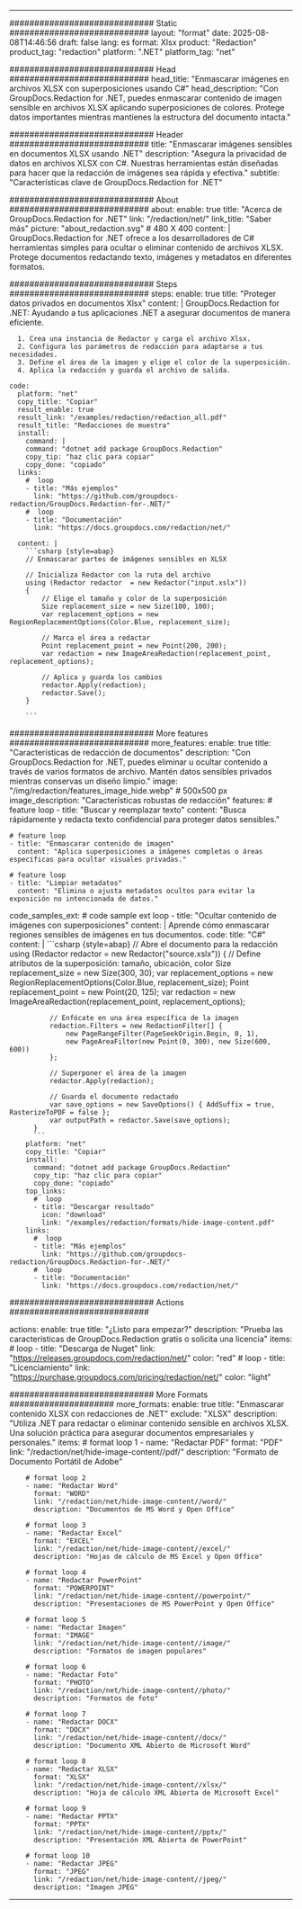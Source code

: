 
---
############################# Static ############################
layout: "format"
date:  2025-08-08T14:46:56
draft: false
lang: es
format: Xlsx
product: "Redaction"
product_tag: "redaction"
platform: ".NET"
platform_tag: "net"

############################# Head ############################
head_title: "Enmascarar imágenes en archivos XLSX con superposiciones usando C#"
head_description: "Con GroupDocs.Redaction for .NET, puedes enmascarar contenido de imagen sensible en archivos XLSX aplicando superposiciones de colores. Protege datos importantes mientras mantienes la estructura del documento intacta."

############################# Header ############################
title: "Enmascarar imágenes sensibles en documentos XLSX usando .NET" 
description: "Asegura la privacidad de datos en archivos XLSX con C#. Nuestras herramientas están diseñadas para hacer que la redacción de imágenes sea rápida y efectiva."
subtitle: "Características clave de GroupDocs.Redaction for .NET" 

############################# About ############################
about:
    enable: true
    title: "Acerca de GroupDocs.Redaction for .NET"
    link: "/redaction/net/"
    link_title: "Saber más"
    picture: "about_redaction.svg" # 480 X 400
    content: |
       GroupDocs.Redaction for .NET ofrece a los desarrolladores de C# herramientas simples para ocultar o eliminar contenido de archivos XLSX. Protege documentos redactando texto, imágenes y metadatos en diferentes formatos.

############################# Steps ############################
steps:
    enable: true
    title: "Proteger datos privados en documentos Xlsx"
    content: |
      GroupDocs.Redaction for .NET: Ayudando a tus aplicaciones .NET a asegurar documentos de manera eficiente.
      
      1. Crea una instancia de Redactor y carga el archivo Xlsx.
      2. Configura los parámetros de redacción para adaptarse a tus necesidades.
      3. Define el área de la imagen y elige el color de la superposición.
      4. Aplica la redacción y guarda el archivo de salida.
   
    code:
      platform: "net"
      copy_title: "Copiar"
      result_enable: true
      result_link: "/examples/redaction/redaction_all.pdf"
      result_title: "Redacciones de muestra"
      install:
        command: |
        command: "dotnet add package GroupDocs.Redaction"
        copy_tip: "haz clic para copiar"
        copy_done: "copiado"
      links:
        #  loop
        - title: "Más ejemplos"
          link: "https://github.com/groupdocs-redaction/GroupDocs.Redaction-for-.NET/"
        #  loop
        - title: "Documentación"
          link: "https://docs.groupdocs.com/redaction/net/"
          
      content: |
        ```csharp {style=abap}
        // Enmascarar partes de imágenes sensibles en XLSX

        // Inicializa Redactor con la ruta del archivo
        using (Redactor redactor  = new Redactor("input.xslx"))
        {
            // Elige el tamaño y color de la superposición
            Size replacement_size = new Size(100, 100);
            var replacement_options = new RegionReplacementOptions(Color.Blue, replacement_size);

            // Marca el área a redactar
            Point replacement_point = new Point(200, 200);
            var redaction = new ImageAreaRedaction(replacement_point, replacement_options);
            
            // Aplica y guarda los cambios
            redactor.Apply(redaction);
            redactor.Save();
        }
        
        ```            


############################# More features ############################
more_features:
  enable: true
  title: "Características de redacción de documentos"
  description: "Con GroupDocs.Redaction for .NET, puedes eliminar u ocultar contenido a través de varios formatos de archivo. Mantén datos sensibles privados mientras conservas un diseño limpio."
  image: "/img/redaction/features_image_hide.webp" # 500x500 px
  image_description: "Características robustas de redacción"
  features:
    # feature loop
    - title: "Buscar y reemplazar texto"
      content: "Busca rápidamente y redacta texto confidencial para proteger datos sensibles."

    # feature loop
    - title: "Enmascarar contenido de imagen"
      content: "Aplica superposiciones a imágenes completas o áreas específicas para ocultar visuales privadas."

    # feature loop
    - title: "Limpiar metadatos"
      content: "Elimina o ajusta metadatos ocultos para evitar la exposición no intencionada de datos."
      
  code_samples_ext:
    # code sample ext loop
    - title: "Ocultar contenido de imágenes con superposiciones"
      content: |
        Aprende cómo enmascarar regiones sensibles de imágenes en tus documentos.
      code:
        title: "C#"
        content: |
          ```csharp {style=abap}
          //  Abre el documento para la redacción
          using (Redactor redactor  = new Redactor("source.xslx"))
          {
              // Define atributos de la superposición: tamaño, ubicación, color
              Size replacement_size = new Size(300, 30);
              var replacement_options = new RegionReplacementOptions(Color.Blue, replacement_size);
              Point replacement_point = new Point(20, 125);
              var redaction = new ImageAreaRedaction(replacement_point, replacement_options);
 
              // Enfócate en una área específica de la imagen
              redaction.Filters = new RedactionFilter[] {
                  new PageRangeFilter(PageSeekOrigin.Begin, 0, 1),
                  new PageAreaFilter(new Point(0, 300), new Size(600, 600))
              };

              // Superponer el área de la imagen
              redactor.Apply(redaction);

              // Guarda el documento redactado
              var save_options = new SaveOptions() { AddSuffix = true, RasterizeToPDF = false };
              var outputPath = redactor.Save(save_options);
          }
          ```
        platform: "net"
        copy_title: "Copiar"
        install:
          command: "dotnet add package GroupDocs.Redaction"
          copy_tip: "haz clic para copiar"
          copy_done: "copiado"
        top_links:
          #  loop
          - title: "Descargar resultado"
            icon: "download"
            link: "/examples/redaction/formats/hide-image-content.pdf"
        links:
          #  loop
          - title: "Más ejemplos"
            link: "https://github.com/groupdocs-redaction/GroupDocs.Redaction-for-.NET/"
          #  loop
          - title: "Documentación"
            link: "https://docs.groupdocs.com/redaction/net/"


############################# Actions ############################

actions:
  enable: true
  title: "¿Listo para empezar?"
  description: "Prueba las características de GroupDocs.Redaction gratis o solicita una licencia"
  items:
    #  loop
    - title: "Descarga de Nuget"
      link: "https://releases.groupdocs.com/redaction/net/"
      color: "red"
        #  loop
    - title: "Licenciamiento"
      link: "https://purchase.groupdocs.com/pricing/redaction/net/"
      color: "light"


############################# More Formats #####################
more_formats:
    enable: true
    title: "Enmascarar contenido XLSX con redacciones de .NET"
    exclude: "XLSX"
    description: "Utiliza .NET para redactar o eliminar contenido sensible en archivos XLSX. Una solución práctica para asegurar documentos empresariales y personales."
    items: 
        # format loop 1
        - name: "Redactar PDF"
          format: "PDF"
          link: "/redaction/net/hide-image-content//pdf/"
          description: "Formato de Documento Portátil de Adobe"

        # format loop 2
        - name: "Redactar Word"
          format: "WORD"
          link: "/redaction/net/hide-image-content//word/"
          description: "Documentos de MS Word y Open Office"
          
        # format loop 3
        - name: "Redactar Excel"
          format: "EXCEL"
          link: "/redaction/net/hide-image-content//excel/"
          description: "Hojas de cálculo de MS Excel y Open Office"

        # format loop 4
        - name: "Redactar PowerPoint"
          format: "POWERPOINT"
          link: "/redaction/net/hide-image-content//powerpoint/"
          description: "Presentaciones de MS PowerPoint y Open Office"

        # format loop 5
        - name: "Redactar Imagen"
          format: "IMAGE"
          link: "/redaction/net/hide-image-content//image/"
          description: "Formatos de imagen populares"

        # format loop 6
        - name: "Redactar Foto"
          format: "PHOTO"
          link: "/redaction/net/hide-image-content//photo/"
          description: "Formatos de foto"

        # format loop 7
        - name: "Redactar DOCX"
          format: "DOCX"
          link: "/redaction/net/hide-image-content//docx/"
          description: "Documento XML Abierto de Microsoft Word"
          
        # format loop 8
        - name: "Redactar XLSX"
          format: "XLSX"
          link: "/redaction/net/hide-image-content//xlsx/"
          description: "Hoja de cálculo XML Abierta de Microsoft Excel"
          
        # format loop 9
        - name: "Redactar PPTX"
          format: "PPTX"
          link: "/redaction/net/hide-image-content//pptx/"
          description: "Presentación XML Abierta de PowerPoint"

        # format loop 10
        - name: "Redactar JPEG"
          format: "JPEG"
          link: "/redaction/net/hide-image-content//jpeg/"
          description: "Imagen JPEG"


---